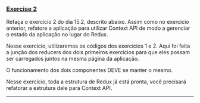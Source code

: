 ### [Exercise 2](./src/)

Refaça o exercício 2 do dia 15.2, descrito abaixo. Assim como no exercício anterior, refatore a aplicação para utilizar Context API de modo a gerenciar o estado da aplicação no lugar do Redux.

Nesse exercício, utilizaremos os códigos dos exercícios 1 e 2. Aqui foi feita a junção dos reducers dos dois primeiros exercícios para que eles possam ser carregados juntos na mesma página da aplicação.

O funcionamento dos dois componentes DEVE se manter o mesmo.

Nesse exercício, toda a estrutura de Redux já está pronta, você precisará refatorar a estrutura dele para Context API.

---
